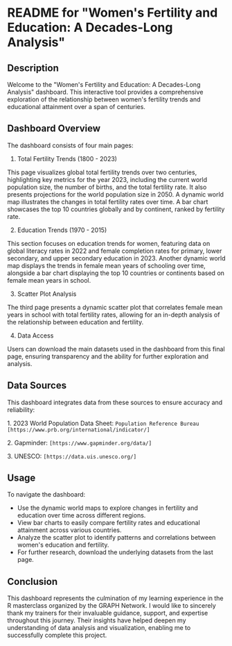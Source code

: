 # README for "Women's Fertility and Education: A Decades-Long Analysis"

## Description

Welcome to the "Women's Fertility and Education: A Decades-Long
Analysis" dashboard. This interactive tool provides a comprehensive
exploration of the relationship between women's fertility trends and
educational attainment over a span of centuries.

## Dashboard Overview

The dashboard consists of four main pages:

1.  Total Fertility Trends (1800 - 2023)

This page visualizes global total fertility trends over two centuries,
highlighting key metrics for the year 2023, including the current world
population size, the number of births, and the total fertility rate. It
also presents projections for the world population size in 2050. A
dynamic world map illustrates the changes in total fertility rates over
time. A bar chart showcases the top 10 countries globally and by
continent, ranked by fertility rate.

2.  Education Trends (1970 - 2015)

This section focuses on education trends for women, featuring data on
global literacy rates in 2022 and female completion rates for primary,
lower secondary, and upper secondary education in 2023. Another dynamic
world map displays the trends in female mean years of schooling over
time, alongside a bar chart displaying the top 10 countries or
continents based on female mean years in school.

3.  Scatter Plot Analysis

The third page presents a dynamic scatter plot that correlates female
mean years in school with total fertility rates, allowing for an
in-depth analysis of the relationship between education and fertility.

4.  Data Access

Users can download the main datasets used in the dashboard from this
final page, ensuring transparency and the ability for further
exploration and analysis.

## Data Sources

This dashboard integrates data from these sources to ensure accuracy and
reliability:

1\. 2023 World Population Data Sheet:
`Population Reference Bureau [https://www.prb.org/international/indicator/]`

2\. Gapminder: `[https://www.gapminder.org/data/]`

3\. UNESCO: `[https://data.uis.unesco.org/]`

## Usage

To navigate the dashboard:

-   Use the dynamic world maps to explore changes in fertility and
    education over time across different regions.
-   View bar charts to easily compare fertility rates and educational
    attainment across various countries.
-   Analyze the scatter plot to identify patterns and correlations
    between women's education and fertility.
-   For further research, download the underlying datasets from the last
    page.

## Conclusion 

This dashboard represents the culmination of my learning experience in
the R masterclass organized by the GRAPH Network. I would like to
sincerely thank my trainers for their invaluable guidance, support, and
expertise throughout this journey. Their insights have helped deepen my
understanding of data analysis and visualization, enabling me to
successfully complete this project.
